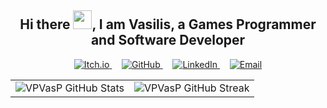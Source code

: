 <div align="center">
  <h2>
    <strong> Hi there <img src="https://raw.githubusercontent.com/MartinHeinz/MartinHeinz/master/wave.gif" width="30px">, I am Vasilis, a Games Programmer and Software Developer</strong>
  </h2>
</div>

<p align="center">
  <a href="https://itchiovp.itch.io/" target="_blank">
    <img src="https://img.shields.io/badge/Itch.io-%23a00000?style=for-the-badge&logo=itch.io&logoColor=white" alt="Itch.io" />
  </a>&nbsp;&nbsp;&nbsp;
  <a href="https://github.com/VPVasP" target="_blank">
    <img src="https://img.shields.io/badge/GitHub-%23181717?style=for-the-badge&logo=github&logoColor=white" alt="GitHub" />
  </a>&nbsp;&nbsp;&nbsp;
  <a href="https://www.linkedin.com/in/vasilhs-pinis/" target="_blank">
    <img src="https://img.shields.io/badge/LinkedIn-%230077b5?style=for-the-badge&logo=linkedin&logoColor=white" alt="LinkedIn" />
  </a>&nbsp;&nbsp;&nbsp;
  <a href="mailto:vasilhspinis@gmail.com" target="_blank">
    <img src="https://img.shields.io/badge/Email-vasilhspinis@gmail.com-D14836?style=for-the-badge&logo=gmail&logoColor=white" alt="Email" />
  </a>
</p>



<table align="center">
  <tr>
    <td>
      <img align="center" src="https://github-readme-stats.vercel.app/api?username=vpvasp&show_icons=true&title_color=ff9e1b&text_color=c9d1d9&icon_color=79ff97&bg_color=0d1117" alt="VPVasP GitHub Stats" />
    </td>
    <td>
      <img align="center" src="https://github-readme-streak-stats.herokuapp.com/?user=vpvasp&theme=dark&background=0d1117&stroke=ffffff&ring=ff9e1b&fire=79ff97&currStreakNum=c9d1d9" alt="VPVasP GitHub Streak" />
    </td>
  </tr>
</table>
